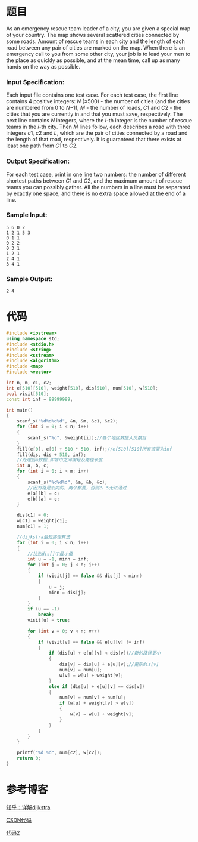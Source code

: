 # 题目

As an emergency rescue team leader of a city, you are given a special map of your country. The map shows several scattered cities connected by some roads. Amount of rescue teams in each city and the length of each road between any pair of cities are marked on the map. When there is an emergency call to you from some other city, your job is to lead your men to the place as quickly as possible, and at the mean time, call up as many hands on the way as possible.

### Input Specification:

Each input file contains one test case. For each test case, the first line contains 4 positive integers: *N* (≤500) - the number of cities (and the cities are numbered from 0 to *N*−1), *M* - the number of roads, *C*1 and *C*2 - the cities that you are currently in and that you must save, respectively. The next line contains *N* integers, where the *i*-th integer is the number of rescue teams in the *i*-th city. Then *M* lines follow, each describes a road with three integers *c*1, *c*2 and *L*, which are the pair of cities connected by a road and the length of that road, respectively. It is guaranteed that there exists at least one path from *C*1 to *C*2.

### Output Specification:

For each test case, print in one line two numbers: the number of different shortest paths between *C*1 and *C*2, and the maximum amount of rescue teams you can possibly gather. All the numbers in a line must be separated by exactly one space, and there is no extra space allowed at the end of a line.

### Sample Input:

```in
5 6 0 2
1 2 1 5 3
0 1 1
0 2 2
0 3 1
1 2 1
2 4 1
3 4 1
```

### Sample Output:

```out
2 4
```



# 代码

```c++
#include <iostream>
using namespace std;
#include <stdio.h>
#include <string>
#include <sstream>
#include <algorithm>
#include <map>
#include <vector>

int n, m, c1, c2;
int e[510][510], weight[510], dis[510], num[510], w[510];
bool visit[510];
const int inf = 99999999;

int main()
{
    scanf_s("%d%d%d%d", &n, &m, &c1, &c2);
    for (int i = 0; i < n; i++)
    {
        scanf_s("%d", &weight[i]);//各个地区救援人员数目
    }
    fill(e[0], e[0] + 510 * 510, inf);//e[510][510]所有值置为inf
    fill(dis, dis + 510, inf);
    //处理后m数据,即城市之间编号及路径长度
    int a, b, c;
    for (int i = 0; i < m; i++)
    {
        scanf_s("%d%d%d", &a, &b, &c);
        //因为路是双向的，两个都要，否则2、5无法通过
        e[a][b] = c;
        e[b][a] = c;
    }

    dis[c1] = 0;
    w[c1] = weight[c1];
    num[c1] = 1;

    //dijkstra最短路径算法
    for (int i = 0; i < n; i++)
    {
        //找到dis[]中最小值
        int u = -1, minn = inf;
        for (int j = 0; j < n; j++)
        {
            if (visit[j] == false && dis[j] < minn)
            {
                u = j;
                minn = dis[j];
            }
        }
        if (u == -1)
            break;
        visit[u] = true;

        for (int v = 0; v < n; v++)
        {
            if (visit[v] == false && e[u][v] != inf)
            {
                if (dis[u] + e[u][v] < dis[v])//新的路径更小
                {
                    dis[v] = dis[u] + e[u][v];//更新dis[v]
                    num[v] = num[u];
                    w[v] = w[u] + weight[v];
                }
                else if (dis[u] + e[u][v] == dis[v])
                {
                    num[v] = num[v] + num[u];
                    if (w[u] + weight[v] > w[v])
                    {
                        w[v] = w[u] + weight[v];
                    }
                }
            }
        }
    }

    printf("%d %d", num[c2], w[c2]);
    return 0;
}


```



# 参考博客

[知乎：详解dijkstra](https://zhuanlan.zhihu.com/p/40338107)

[CSDN代码](https://liuchuo.blog.csdn.net/article/details/52300668?utm_medium=distribute.pc_relevant.none-task-blog-2%7Edefault%7EBlogCommendFromMachineLearnPai2%7Edefault-1.control&dist_request_id=&depth_1-utm_source=distribute.pc_relevant.none-task-blog-2%7Edefault%7EBlogCommendFromMachineLearnPai2%7Edefault-1.control)

[代码2](https://blog.csdn.net/adventural/article/details/86708790)

